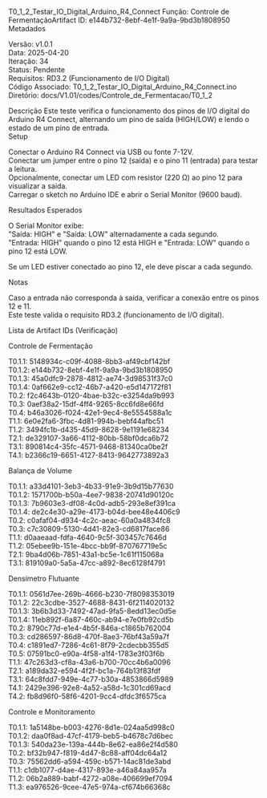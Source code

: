 T0_1_2_Testar_IO_Digital_Arduino_R4_Connect
Função: Controle de FermentaçãoArtifact ID: e144b732-8ebf-4e1f-9a9a-9bd3b1808950  
Metadados

Versão: v1.0.1  
Data: 2025-04-20  
Iteração: 34  
Status: Pendente  
Requisitos: RD3.2 (Funcionamento de I/O Digital)  
Código Associado: T0_1_2_Testar_IO_Digital_Arduino_R4_Connect.ino  
Diretório: docs/V1.01/codes/Controle_de_Fermentacao/T0_1_2

Descrição
Este teste verifica o funcionamento dos pinos de I/O digital do Arduino R4 Connect, alternando um pino de saída (HIGH/LOW) e lendo o estado de um pino de entrada.  
Setup

Conectar o Arduino R4 Connect via USB ou fonte 7-12V.  
Conectar um jumper entre o pino 12 (saída) e o pino 11 (entrada) para testar a leitura.  
Opcionalmente, conectar um LED com resistor (220 Ω) ao pino 12 para visualizar a saída.  
Carregar o sketch no Arduino IDE e abrir o Serial Monitor (9600 baud).

Resultados Esperados

O Serial Monitor exibe:  
"Saída: HIGH" e "Saída: LOW" alternadamente a cada segundo.  
"Entrada: HIGH" quando o pino 12 está HIGH e "Entrada: LOW" quando o pino 12 está LOW.


Se um LED estiver conectado ao pino 12, ele deve piscar a cada segundo.

Notas

Caso a entrada não corresponda à saída, verificar a conexão entre os pinos 12 e 11.  
Este teste valida o requisito RD3.2 (funcionamento de I/O digital).

Lista de Artifact IDs (Verificação)

Controle de Fermentação  

T0.1.1: 5148934c-c09f-4088-8bb3-af49cbf142bf  
T0.1.2: e144b732-8ebf-4e1f-9a9a-9bd3b1808950  
T0.1.3: 45a0dfc9-2878-4812-ae74-3d98531f37c0  
T0.1.4: 0af662e9-cc12-46b7-a420-e5d147172f81  
T0.2: f2c4643b-0120-4bae-b32c-e3254da9b993  
T0.3: 0aef38a2-15df-4ff4-9265-8cc6fd8e66fd  
T0.4: b46a3026-f024-42e1-9ec4-8e5554588a1c  
T1.1: 6e0e2fa6-3fbc-4d81-994b-bebf44afbc51  
T1.2: 3494fc1b-d435-45d9-8628-9e1191e68234  
T2.1: de329107-3a66-4112-80bb-58bf0dca6b72  
T3.1: 890814c4-35fc-4571-9468-81340ca0be2f  
T4.1: b2366c19-6651-4127-8413-9642773892a3


Balança de Volume  

T0.1.1: a33d4101-3eb3-4b33-91e9-3b9d15b77630  
T0.1.2: 1571700b-b50a-4ee7-9838-20741d90120c  
T0.1.3: 7b9603e3-df08-4c0d-adb5-293e8ef391ca  
T0.1.4: de2c4e30-a29e-4173-b04d-bee48e4406c9  
T0.2: c0afaf04-d934-4c2c-aeac-60a0a4834fc8  
T0.3: c7c30809-5130-4d41-82e3-cd6817face86  
T1.1: d0aaeaad-fdfa-4640-9c5f-303457c7646d  
T1.2: 05ebee9b-151e-4bcc-bb9f-870767719e5c  
T2.1: 9ba4d06b-7851-43a1-bc5e-1c61f115068a  
T3.1: 819109a0-5a5a-47cc-a892-8ec6128f4791


Densímetro Flutuante  

T0.1.1: 0561d7ee-269b-4666-b230-7f8098353019  
T0.1.2: 22c3cdbe-3527-4688-8431-6f2114020132  
T0.1.3: 3b6b3d33-7492-47ad-9fa5-8edd13ec0d5e  
T0.1.4: 11eb892f-6a87-460c-ab94-e7e0fb92cd5b  
T0.2: 8790c77d-e1e4-4b5f-846a-c1865b762004  
T0.3: cd286597-86d8-470f-8ae3-76bf43a59a7f  
T0.4: c1891ed7-7286-4c61-8f79-2cdecbb355d5  
T0.5: 07591bc0-e90a-4f58-a1f4-1783e3f03f6b  
T1.1: 47c263d3-cf8a-43a6-b700-70cc4b6a0096  
T2.1: a189da32-e594-4f2f-bc1a-764b13f83fdf  
T3.1: 64c8fdd7-949e-4c77-b30a-4853866d5989  
T4.1: 2429e396-92e8-4a52-a58d-1c301cd69acd  
T4.2: fb8d96f0-58f6-4201-9cc4-dfdc3f6575ca


Controle e Monitoramento  

T0.1.1: 1a5148be-b003-4276-8d1e-024aa5d998c0  
T0.1.2: daa0f8ad-47cf-4179-beb5-b4678c7d6bec  
T0.1.3: 540da23e-139a-444b-8e62-ea86e2f4d580  
T0.2: bf32b947-f819-4d47-8c88-aff04dc64a12  
T0.3: 75562dd6-a594-459c-b571-14ac81de3abd  
T1.1: c1db1077-d4ae-4317-893e-a46a84aa957a  
T1.2: 06b2a889-babf-4272-a08e-406699ef7094  
T1.3: ea976526-9cee-47e5-974a-cf674b66368c



